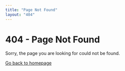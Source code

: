 ```yaml
---
title: "Page Not Found"
layout: "404"
---
```


# 404 - Page Not Found

Sorry, the page you are looking for could not be found.

[Go back to homepage](/)
